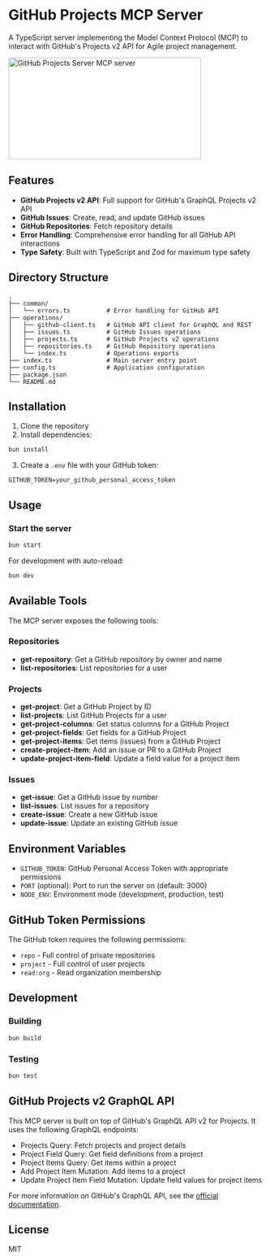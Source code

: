 # GitHub Projects MCP Server

A TypeScript server implementing the Model Context Protocol (MCP) to interact with GitHub's Projects v2 API for Agile project management.

<a href="https://glama.ai/mcp/servers/86aw338aa5">
  <img width="380" height="200" src="https://glama.ai/mcp/servers/86aw338aa5/badge" alt="GitHub Projects Server MCP server" />
</a>

## Features

- **GitHub Projects v2 API**: Full support for GitHub's GraphQL Projects v2 API
- **GitHub Issues**: Create, read, and update GitHub issues
- **GitHub Repositories**: Fetch repository details
- **Error Handling**: Comprehensive error handling for all GitHub API interactions
- **Type Safety**: Built with TypeScript and Zod for maximum type safety

## Directory Structure

```
.
├── common/
│   └── errors.ts          # Error handling for GitHub API
├── operations/
│   ├── github-client.ts   # GitHub API client for GraphQL and REST
│   ├── issues.ts          # GitHub Issues operations
│   ├── projects.ts        # GitHub Projects v2 operations
│   ├── repositories.ts    # GitHub Repository operations
│   └── index.ts           # Operations exports
├── index.ts               # Main server entry point
├── config.ts              # Application configuration
├── package.json
└── README.md
```

## Installation

1. Clone the repository
2. Install dependencies:

```bash
bun install
```

3. Create a `.env` file with your GitHub token:

```
GITHUB_TOKEN=your_github_personal_access_token
```

## Usage

### Start the server

```bash
bun start
```

For development with auto-reload:

```bash
bun dev
```

## Available Tools

The MCP server exposes the following tools:

### Repositories

- **get-repository**: Get a GitHub repository by owner and name
- **list-repositories**: List repositories for a user

### Projects

- **get-project**: Get a GitHub Project by ID
- **list-projects**: List GitHub Projects for a user
- **get-project-columns**: Get status columns for a GitHub Project
- **get-project-fields**: Get fields for a GitHub Project
- **get-project-items**: Get items (issues) from a GitHub Project
- **create-project-item**: Add an issue or PR to a GitHub Project
- **update-project-item-field**: Update a field value for a project item

### Issues

- **get-issue**: Get a GitHub issue by number
- **list-issues**: List issues for a repository
- **create-issue**: Create a new GitHub issue
- **update-issue**: Update an existing GitHub issue

## Environment Variables

- `GITHUB_TOKEN`: GitHub Personal Access Token with appropriate permissions
- `PORT` (optional): Port to run the server on (default: 3000)
- `NODE_ENV`: Environment mode (development, production, test)

## GitHub Token Permissions

The GitHub token requires the following permissions:

- `repo` - Full control of private repositories
- `project` - Full control of user projects
- `read:org` - Read organization membership

## Development

### Building

```bash
bun build
```

### Testing

```bash
bun test
```

## GitHub Projects v2 GraphQL API

This MCP server is built on top of GitHub's GraphQL API v2 for Projects. It uses the following GraphQL endpoints:

- Projects Query: Fetch projects and project details
- Project Field Query: Get field definitions from a project
- Project Items Query: Get items within a project
- Add Project Item Mutation: Add items to a project
- Update Project Item Field Mutation: Update field values for project items

For more information on GitHub's GraphQL API, see the [official documentation](https://docs.github.com/en/graphql).

## License

MIT